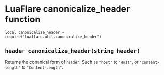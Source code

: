 # LuaFlare canonicalize_header function

`local canonicalize_header = require("luaflare.util.canonicalize_header")`

## `header canonicalize_header(string header)`

Returns the conanical form of `header`.
Such as `"host"` to `"Host"`, or `"content-length"` to `"Content-Length"`.


